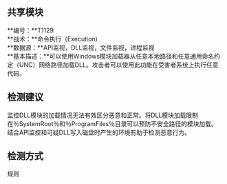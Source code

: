 ## 共享模块  
**编号：**T1129  
**战术：**命令执行（Execution)  
**数据源：**API监视，DLL监视，文件监视，进程监视  
**基本描述：**可以使用Windows模块加载器从任意本地路径和任意通用命名约定（UNC）网络路径加载DLL。攻击者可以使用此功能在受害者系统上执行任意代码。  
## 检测建议  
监控DLL模块的加载情况无法有效区分恶意和正常。将DLL模块加载限制在％SystemRoot％和％ProgramFiles％目录可以预防不安全路径的模块加载。
结合API​​监控和可疑DLL写入磁盘时产生的环境有助于检测恶意行为。  
## 检测方式  
规则
